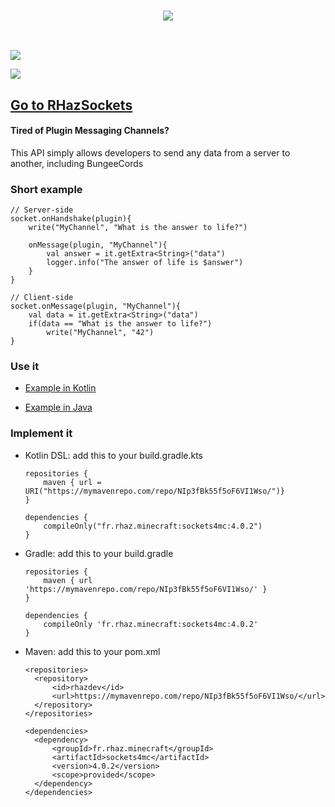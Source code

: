 <h3 align=center>
    <img src="https://i.imgur.com/FwZRaEn.png"/><br>
</h3>
<br>

[![](https://i.imgur.com/3bVmcOF.png)](https://www.spigotmc.org/resources/sockets4mc-no-more-plugin-messaging-channels.15938/)

[![](https://www.paypalobjects.com/en_US/i/btn/btn_donate_LG.gif)](https://www.paypal.com/cgi-bin/webscr?cmd=_s-xclick&hosted_button_id=M7ZT66G6N56SS)

[Go to RHazSockets](https://github.com/RHazDev/RHazSockets)
---

#### Tired of Plugin Messaging Channels?
This API simply allows developers to send any data from a server to another, including BungeeCords

### Short example

    // Server-side
    socket.onHandshake(plugin){
        write("MyChannel", "What is the answer to life?")

        onMessage(plugin, "MyChannel"){
            val answer = it.getExtra<String>("data")
            logger.info("The answer of life is $answer")
        }
    }

    // Client-side
    socket.onMessage(plugin, "MyChannel"){
        val data = it.getExtra<String>("data")
        if(data == "What is the answer to life?")
            write("MyChannel", "42")
    }


### Use it

- [Example in Kotlin](https://github.com/RHazDev/Sockets4MC/blob/master/test/KotlinTest.kt)

- [Example in Java](https://github.com/RHazDev/Sockets4MC/blob/master/test/JavaTest.java)

### Implement it

- Kotlin DSL: add this to your build.gradle.kts

      repositories {
          maven { url = URI("https://mymavenrepo.com/repo/NIp3fBk55f5oF6VI1Wso/")}
      }

      dependencies {
          compileOnly("fr.rhaz.minecraft:sockets4mc:4.0.2")
      }

- Gradle: add this to your build.gradle

      repositories {
          maven { url 'https://mymavenrepo.com/repo/NIp3fBk55f5oF6VI1Wso/' }
      }

      dependencies {
          compileOnly 'fr.rhaz.minecraft:sockets4mc:4.0.2'
      }


- Maven: add this to your pom.xml

      <repositories>
        <repository>
            <id>rhazdev</id>
            <url>https://mymavenrepo.com/repo/NIp3fBk55f5oF6VI1Wso/</url>
        </repository>
      </repositories>

      <dependencies>
        <dependency>
            <groupId>fr.rhaz.minecraft</groupId>
            <artifactId>sockets4mc</artifactId>
            <version>4.0.2</version>
            <scope>provided</scope>
        </dependency>
      </dependencies>
